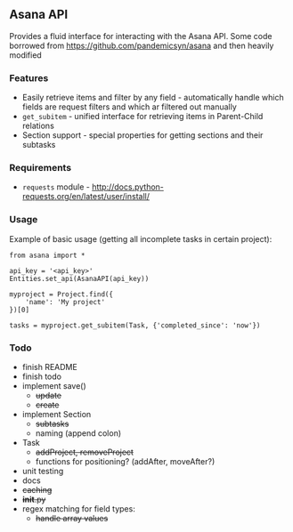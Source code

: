 ## Asana API

Provides a fluid interface for interacting with the Asana API.
Some code borrowed from https://github.com/pandemicsyn/asana and then heavily modified

### Features
 - Easily retrieve items and filter by any field - automatically handle which
 fields are request filters and which ar filtered out manually
 - `get_subitem` - unified interface for retrieving items in Parent-Child
 relations
 - Section support - special properties for getting sections and their subtasks

### Requirements
  - `requests` module - http://docs.python-requests.org/en/latest/user/install/

### Usage

Example of basic usage (getting all incomplete tasks in certain project):

	from asana import *
	
	api_key = '<api_key>'
	Entities.set_api(AsanaAPI(api_key))
	
	myproject = Project.find({
		'name': 'My project'
	})[0]
	
	tasks = myproject.get_subitem(Task, {'completed_since': 'now'})

### Todo
- finish README
- finish todo
- implement save()
    - ~~update~~
    - ~~create~~
- implement Section
    - ~~subtasks~~
    - naming (append colon)
- Task
    - ~~addProject, removeProject~~
    - functions for positioning? (addAfter, moveAfter?)
- unit testing
- docs
- ~~caching~~
- ~~__init__.py~~
- regex matching for field types:
    - ~~handle array values~~
